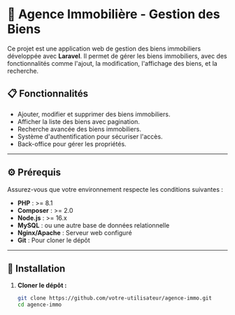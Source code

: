 # 🏡 Agence Immobilière - Gestion des Biens

Ce projet est une application web de gestion des biens immobiliers développée avec **Laravel**. Il permet de gérer les biens immobiliers, avec des fonctionnalités comme l'ajout, la modification, l'affichage des biens, et la recherche.

## 📋 Fonctionnalités

- Ajouter, modifier et supprimer des biens immobiliers.
- Afficher la liste des biens avec pagination.
- Recherche avancée des biens immobiliers.
- Système d'authentification pour sécuriser l'accès.
- Back-office pour gérer les propriétés.

---

## ⚙️ Prérequis

Assurez-vous que votre environnement respecte les conditions suivantes :

- **PHP** : >= 8.1
- **Composer** : >= 2.0
- **Node.js** : >= 16.x
- **MySQL** : ou une autre base de données relationnelle
- **Nginx/Apache** : Serveur web configuré
- **Git** : Pour cloner le dépôt

---

## 🚀 Installation

1. **Cloner le dépôt :**

   ```bash
   git clone https://github.com/votre-utilisateur/agence-immo.git
   cd agence-immo
